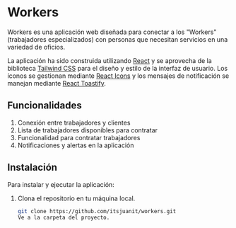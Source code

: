 # Workers

Workers es una aplicación web diseñada para conectar a los "Workers" (trabajadores especializados) con personas que necesitan servicios en una variedad de oficios.

La aplicación ha sido construida utilizando [React](https://reactjs.org/) y se aprovecha de la biblioteca [Tailwind CSS](https://tailwindcss.com/) para el diseño y estilo de la interfaz de usuario. Los íconos se gestionan mediante [React Icons](https://react-icons.github.io/react-icons/) y los mensajes de notificación se manejan mediante [React Toastify](https://www.npmjs.com/package/react-toastify).

## Funcionalidades

1. Conexión entre trabajadores y clientes
2. Lista de trabajadores disponibles para contratar
3. Funcionalidad para contratar trabajadores
4. Notificaciones y alertas en la aplicación

## Instalación

Para instalar y ejecutar la aplicación:

1. Clona el repositorio en tu máquina local.
   ```sh
   git clone https://github.com/itsjuanit/workers.git
   Ve a la carpeta del proyecto.
   ```
